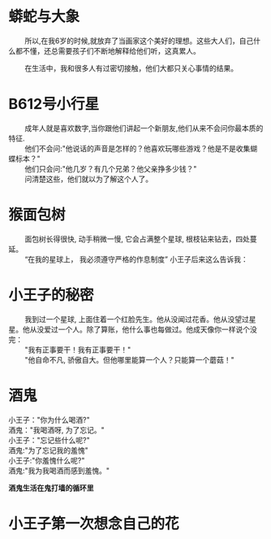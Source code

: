 # 蟒蛇与大象
&emsp;&emsp; 所以,在我6岁的时候,就放弃了当画家这个美好的理想。这些大人们，自己什么都不懂，还总需要孩子们不断地解释给他们听，这真累人。  

&emsp;&emsp; 在生活中，我和很多人有过密切接触，他们大都只关心事情的结果。

# B612号小行星
&emsp;&emsp; 成年人就是喜欢数字,当你跟他们讲起一个新朋友,他们从来不会问你最本质的特征.  
&emsp;&emsp; 他们不会问:"他说话的声音是怎样的？他喜欢玩哪些游戏？他是不是收集蝴蝶标本？"  
&emsp;&emsp; 他们只会问:"他几岁？有几个兄弟？他父亲挣多少钱？"  
&emsp;&emsp; 问清楚这些，他们就以为了解这个人了。

# 猴面包树
&emsp;&emsp; 面包树长得很快, 动手稍微一慢, 它会占满整个星球, 根枝钻来钻去，四处蔓延。    
&emsp;&emsp; “在我的星球上， 我必须遵守严格的作息制度” 小王子后来这么告诉我：   

# 小王子的秘密
&emsp;&emsp; 我到过一个星球, 上面住着一个红脸先生。他从没闻过花香。他从没望过星星。他从没爱过一个人。除了算账，他什么事也每做过。他成天像你一样说个没完：  
&emsp;&emsp; "我有正事要干！我有正事要干！"  
&emsp;&emsp; "他自命不凡, 骄傲自大。但他哪里能算一个人？只能算一个蘑菇！"

# 酒鬼
小王子："你为什么喝酒?"  
酒鬼："我喝酒呀, 为了忘记。"  
小王子："忘记些什么呢?"  
酒鬼:"为了忘记我的羞愧"  
小王子:"你羞愧什么呢?"  
酒鬼:"我为我喝酒而感到羞愧。"  

**酒鬼生活在鬼打墙的循环里**

# 小王子第一次想念自己的花

